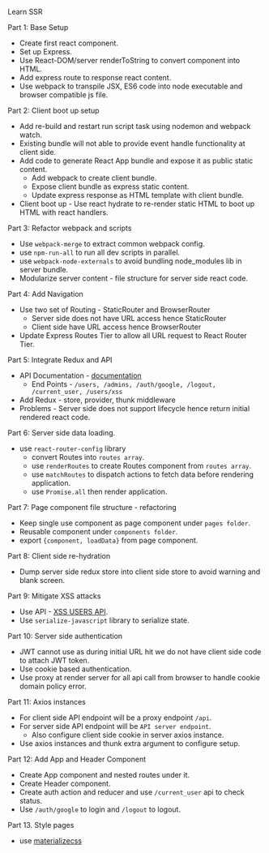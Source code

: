 Learn SSR

Part 1: Base Setup
- Create first react component.
- Set up Express.
- Use React-DOM/server renderToString to convert component into HTML.
- Add express route to response react content.
- Use webpack to transpile JSX, ES6 code into node executable and browser compatible js file.

Part 2: Client boot up setup
- Add re-build and restart run script task using nodemon and webpack watch.
- Existing bundle will not able to provide event handle functionality at client side.
- Add code to generate React App bundle and expose it as public static content.
    - Add webpack to create client bundle.
    - Expose client bundle as express static content.
    - Update express response as HTML template with client bundle.
- Client boot up - Use react hydrate to re-render static HTML to boot up HTML with react handlers.

Part 3: Refactor webpack and scripts
- Use `webpack-merge` to extract common webpack config.
- use `npm-run-all` to run all dev scripts in parallel.
- use `webpack-node-externals` to avoid bundling node_modules lib in server bundle. 
- Modularize server content - file structure for server side react code.

Part 4: Add Navigation
- Use two set of Routing - StaticRouter and BrowserRouter
    - Server side does not have URL access hence StaticRouter
    - Client side have URL access hence BrowserRouter
- Update Express Routes Tier to allow all URL request to React Router Tier.

Part 5: Integrate Redux and API
- API Documentation - [documentation](https://react-ssr-api.herokuapp.com/)
    - End Points - `/users, /admins, /auth/google, /logout, /current_user, /users/xss`
- Add Redux - store, provider, thunk middleware
- Problems - Server side does not support lifecycle hence return initial rendered react code. 

Part 6: Server side data loading.
- use `react-router-config` library 
    - convert Routes into `routes array`.
    - use `renderRoutes` to create Routes component from `routes array`.
    - use `matchRoutes` to dispatch actions to fetch data before rendering application.
    - use `Promise.all` then render application.

Part 7: Page component file structure - refactoring
- Keep single use component as page component under `pages folder`.
- Reusable component under `components folder`.
- export `{component, loadData}` from page component.

Part 8: Client side re-hydration
- Dump server side redux store into client side store to avoid warning and blank screen.

Part 9: Mitigate XSS attacks
- Use API - [XSS USERS API](https://react-ssr-api.herokuapp.com/users/xss).
- Use `serialize-javascript` library to serialize state.

Part 10: Server side authentication
- JWT cannot use as during initial URL hit we do not have client side code to attach JWT token.
- Use cookie based authentication.
- Use proxy at render server for all api call from browser to handle cookie domain policy error.

Part 11: Axios instances
- For client side API endpoint will be a proxy endpoint `/api`.
- For server side API endpoint will be `API server endpoint`.
    - Also configure client side cookie in server axios instance.
- Use axios instances and thunk extra argument to configure setup.

Part 12: Add App and Header Component 
- Create App component and nested routes under it.
- Create Header component.
- Create auth action and reducer and use `/current_user` api to check status.
- Use `/auth/google` to login and `/logout` to logout.

Part 13. Style pages
- use [materializecss](https://materializecss.com/getting-started.html)

